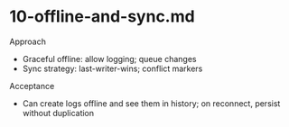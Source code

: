 # 10-offline-and-sync.md

Approach
- Graceful offline: allow logging; queue changes
- Sync strategy: last-writer-wins; conflict markers

Acceptance
- Can create logs offline and see them in history; on reconnect, persist without duplication
